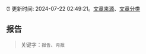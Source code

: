 :alarm_clock: 更新时间: 2024-07-22 02:49:21。[文章来源](/README.md)、[文章分类](/TAGS.md)

## 报告


> 关键字：`报告`、`月报`



